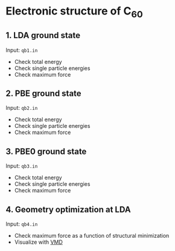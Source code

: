# Electronic structure of C<sub>60</sub>

## 1. LDA ground state

Input: `qb1.in`

- Check total energy
- Check single particle energies
- Check maximum force

## 2. PBE ground state

Input: `qb2.in`

- Check total energy
- Check single particle energies
- Check maximum force

## 3. PBE0 ground state

Input: `qb3.in`

- Check total energy
- Check single particle energies
- Check maximum force

## 4. Geometry optimization at LDA

Input: `qb4.in`

- Check maximum force as a function of structural minimization
- Visualize with [VMD](https://www.ks.uiuc.edu/Research/vmd/)
